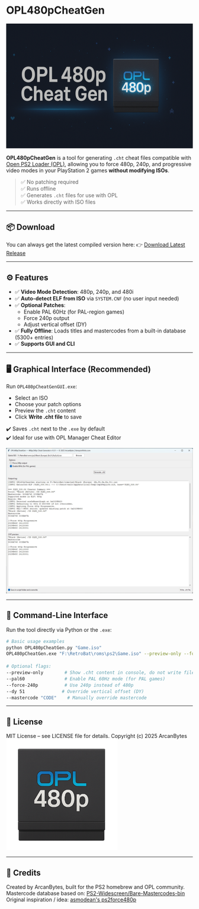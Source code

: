 # OPL480pCheatGen

![Banner](img/OPL480pCheatGen_banner.png)


**OPL480pCheatGen** is a tool for generating `.cht` cheat files compatible with [Open PS2 Loader (OPL)](https://github.com/ifcaro/Open-PS2-Loader), allowing you to force 480p, 240p, and progressive video modes in your PlayStation 2 games **without modifying ISOs**.

> ✅ No patching required  
> ✅ Runs offline  
> ✅ Generates `.cht` files for use with OPL  
> ✅ Works directly with ISO files

---

## 📦 Download

You can always get the latest compiled version here:
👉 [Download Latest Release](https://github.com/arcanbytes/OPL480pCheatGen/releases/latest)

---

## ⚙️ Features

- ✅ **Video Mode Detection**: 480p, 240p, and 480i
- ✅ **Auto-detect ELF from ISO** via `SYSTEM.CNF` (no user input needed)
- ✅ **Optional Patches**:
  - Enable PAL 60Hz (for PAL-region games)
  - Force 240p output
  - Adjust vertical offset (DY)
- ✅ **Fully Offline**: Loads titles and mastercodes from a built-in database (5300+ entries)
- ✅ **Supports GUI and CLI**

---

## 🖥️ Graphical Interface (Recommended)

Run `OPL480pCheatGenGUI.exe`:

- Select an ISO 
- Choose your patch options
- Preview the `.cht` content
- Click **Write .cht file** to save

✔️ Saves `.cht` next to the `.exe` by default  
✔️ Ideal for use with OPL Manager Cheat Editor 

<img src="img/OPL480pCheatGen_screenshot_01.jpg" width="850">

---

## 🧪 Command-Line Interface

Run the tool directly via Python or the `.exe`:

```bash
# Basic usage examples
python OPL480pCheatGen.py "Game.iso"
OPL480pCheatGen.exe "F:\RetroBat\roms\ps2\Game.iso" --preview-only --force-240p

# Optional flags:
--preview-only        # Show .cht content in console, do not write file
--pal60               # Enable PAL 60Hz mode (for PAL games)
--force-240p          # Use 240p instead of 480p
--dy 51              # Override vertical offset (DY)
--mastercode "CODE"    # Manually override mastercode
```

---

## 📝 License

MIT License – see LICENSE file for details.
Copyright (c) 2025 ArcanBytes<br>
<img src="img/OPL480pCheatGen.png" width="300">

---

## 🙏 Credits

Created by ArcanBytes, built for the PS2 homebrew and OPL community.<br> 
Mastercode database based on: [PS2-Widescreen/Bare-Mastercodes-bin](https://github.com/PS2-Widescreen/Bare-Mastercodes-bin)<br>
Original inspiration / idea: [asmodean's ps2force480p](http://asmodean.reverse.net/pages/ps2force480p.html)
